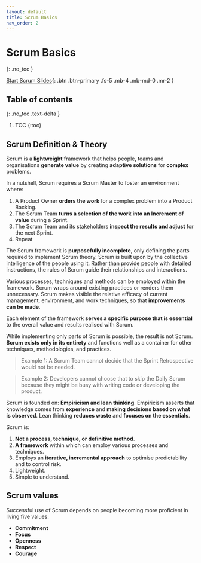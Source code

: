 ```yaml
---
layout: default
title: Scrum Basics
nav_order: 2
---
```


# Scrum Basics
{: .no_toc }

[Start Scrum Slides](https://iamjackreed.github.io/deck/examples/valuess){: .btn .btn-primary .fs-5 .mb-4 .mb-md-0 .mr-2 }

## Table of contents
{: .no_toc .text-delta }

1. TOC
{:toc}

## Scrum Definition & Theory

Scrum is a **lightweight** framework that helps people, teams and organisations **generate value** by creating **adaptive solutions** for **complex** problems.

In a nutshell, Scrum requires a Scrum Master to foster an environment where:

1. A Product Owner **orders the work** for a complex problem into a Product Backlog.
2. The Scrum Team **turns a selection of the work into an Increment of value** during a Sprint.
3. The Scrum Team and its stakeholders **inspect the results and adjust** for the next Sprint.
4. Repeat

The Scrum framework is **purposefully incomplete**, only defining the parts required to implement Scrum theory. Scrum is built upon by the collective intelligence of the people using it. Rather than provide people with detailed instructions, the rules of Scrum guide their relationships and interactions.

Various processes, techniques and methods can be employed within the framework. Scrum wraps around existing practices or renders them unnecessary. Scrum makes visible the relative efficacy of current management, environment, and work techniques, so that **improvements can be made**.

Each element of the framework **serves a specific purpose that is essential** to the overall value and results realised with Scrum.

While implementing only parts of Scrum is possible, the result is not Scrum. **Scrum exists only in its entirety** and functions well as a container for other techniques, methodologies, and practices.

> Example 1: A Scrum Team cannot decide that the Sprint Retrospective would not be needed.

> Example 2: Developers cannot choose that to skip the Daily Scrum because they might be busy with writing code or developing the product.

Scrum is founded on:
**Empiricism and lean thinking**. Empiricism asserts that knowledge comes from **experience** and **making decisions based on what is observed**. Lean thinking **reduces waste** and **focuses on the essentials**.

Scrum is:

1. **Not a process, technique, or definitive method**.
2. **A framework** within which can employ various processes and techniques.
3. Employs an **iterative, incremental approach** to optimise predictability and to control risk.
4. Lightweight.
5. Simple to understand.

## Scrum values

Successful use of Scrum depends on people becoming more proficient in living five values:

- **Commitment**
- **Focus**
- **Openness**
- **Respect**
- **Courage**
